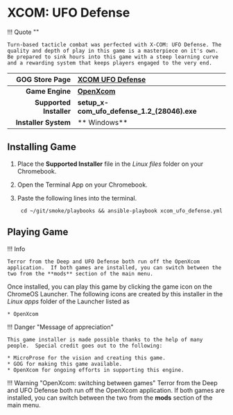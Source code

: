 # XCOM: UFO Defense

!!! Quote ""

    Turn-based tacticle combat was perfected with X-COM: UFO Defense. The quality and depth of play in this game is a masterpiece on it's own. Be prepared to sink hours into this game with a steep learning curve and a rewarding system that keeps players engaged to the very end.

| GOG Store Page | [XCOM UFO Defense](https://www.gog.com/en/game/xcom_ufo_defense) |
|--:|:--|
| **Game Engine** | **[OpenXcom](https://openxcom.org/)** |
| **Supported Installer** | **setup_x-com_ufo_defense_1.2_(28046).exe** |
| **Installer System** |** Windows** |

## Installing Game

1. Place the **Supported Installer** file in the *Linux files* folder on your Chromebook.
1. Open the Terminal App on your Chromebook.
1. Paste the following lines into the terminal.

        cd ~/git/smoke/playbooks && ansible-playbook xcom_ufo_defense.yml

## Playing Game

!!! Info

    Terror from the Deep and UFO Defense both run off the OpenXcom application.  If both games are installed, you can switch between the two from the **mods** section of the main menu.

Once installed, you can play this game by clicking the game icon on the ChromeOS Launcher.  The following icons are created by this installer in the *Linux apps* folder of the Launcher listed as
    
    * OpenXcom

!!! Danger "Message of appreciation"

    This game installer is made possible thanks to the help of many people.  Special credit goes out to the following:
    
    * MicroProse for the vision and creating this game.
    * GOG for making this game available.
    * OpenXcom for ongoing efforts in supporting this engine.

!!! Warning "OpenXcom: switching between games"
    Terror from the Deep and UFO Defense both run off the OpenXcom application.  If both games are installed, you can switch between the two from the **mods** section of the main menu.